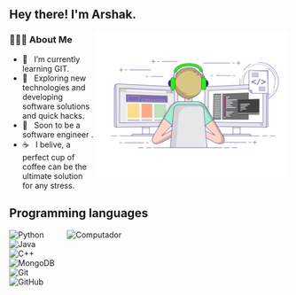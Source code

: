 <h2>Hey there! I'm Arshak.</h2>

<img align="right" alt="GIF" src="https://raw.githubusercontent.com/devSouvik/devSouvik/master/gif3.gif" width="350"/>


<h3> 👨🏻‍💻 About Me </h3>

- 🔭 &nbsp; I’m currently learning GIT.
- 🤔 &nbsp; Exploring new technologies and developing software solutions and quick hacks.
- 💼 &nbsp; Soon to be a software engineer .
- ☕ &nbsp; I belive, a perfect cup of coffee can be the ultimate solution for any stress. 



<h2>Programming languages</h2>

<img src="https://raw.githubusercontent.com/MicaelliMedeiros/micaellimedeiros/master/image/computer-illustration.png" align="right" min-width="400px" max-width="350px" width="400px"  alt="Computador">


<p align="center">
 
![Python](https://img.shields.io/badge/-Python-333333?style=flat&logo=python)</br>
![Java](https://img.shields.io/badge/-Java-333333?style=flat&logo=Java&logoColor=007396)</br>
![C++](https://img.shields.io/badge/-C++-333333?style=flat&logo=C%2B%2B&logoColor=00599C)</br>
![MongoDB](https://img.shields.io/badge/-MongoDB-333333?style=flat&logo=mongodb)</br>
![Git](https://img.shields.io/badge/-Git-333333?style=flat&logo=git)</br>
![GitHub](https://img.shields.io/badge/-GitHub-333333?style=flat&logo=github)

 </p>

 



 
 
 
 
